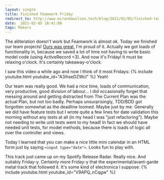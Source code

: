 ```yaml
---
layout: single
title: Finished Feamwork Friday
redirect_to: http://www.mirandawilson.tech/blog/2021/02/05/finished-teamwork/
date:  2021-02-05 18:41:00
tags: Makers
---
```

The alliteration doesn't work but Feamwork is almost ok. Today we finished our team projects! [Ours was great](https://github.com/JoshSinyor/makersbnb), I'm proud of it. Actually we got loads of functionality in, because we saved a lot of time not having to write basic model code (using ActiveRecord <3). And now it's Friday! It must be relaxing o'clock. It's certainly takeaway-o'clock.

I saw this video a while ago and now I think of it most Fridays:
{% include youtube.html youtube_id="A3ihseDZWcI" %}
Yeah!

Our team was really good. We had a nice time, loads of communication, very productive, good division of labour... I did occasionally forget that messing around and getting distracted from The Current Plan was the actual Plan, but not too badly. Perhaps unsurprisingly, TDD/BDD got forgotten somewhat as the deadline loomed. Maybe just by me. Generally we did have feature tests but I wrote quite a few lines for date validation this morning without any tests at all (in my head I was "just refactoring"). Maybe not needing to write unit tests went to my head! In fact we should have needed unit tests, for model methods, because there is loads of logic all over the controller and views.

Today I learned that you can make a nice little mini calendar in an HTML form just by saying `<input type="date">`. Looks fun to play with.

This track just came up on my Spotify Release Radar. Really nice. And suitably Friday-y. Certainly more Friday-y that the experimental/avant-garde metal track that followed it. It's some kind of electronica I suppose:
{% include youtube.html youtube_id="V9APQ_nCqgw" %}
